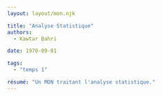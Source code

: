 ```yaml
---
layout: layout/mon.njk

title: "Analyse Statistique"
authors:
  - Kawtar Bahri

date: 1970-09-01

tags: 
  - "temps 1"

résumé: "Un MON traitant l'analyse statistique."
---
```

